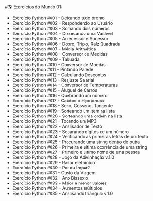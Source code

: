 #🌎 Exercícios do Mundo 01:
- Exercício Python #001 - Deixando tudo pronto
- Exercício Python #002 - Respondendo ao Usuário
- Exercício Python #003 - Somando dois números
- Exercício Python #004 - Dissecando uma Variável
- Exercício Python #005 - Antecessor e Sucessor
- Exercício Python #006 - Dobro, Triplo, Raíz Quadrada
- Exercício Python #007 - Média Aritmética
- Exercício Python #008 - Conversor de Medidas
- Exercício Python #009 - Tabuada
- Exercício Python #010 - Conversor de Moedas
- Exercício Python #011 - Pintando Parede
- Exercício Python #012 - Calculando Descontos
- Exercício Python #013 - Reajuste Salarial
- Exercício Python #014 - Conversor de Temperaturas
- Exercício Python #015 - Aluguel de Carros
- Exercício Python #016 - Quebrando um número
- Exercício Python #017 - Catetos e Hipotenusa
- Exercício Python #018 - Seno, Cosseno, Tangente
- Exercício Python #019 - Sorteando um item na lista
- Exercício Python #020 - Sorteando uma ordem na lista
- Exercício Python #021 - Tocando um MP3
- Exercício Python #022 - Analisador de Texto
- Exercício Python #023 - Separando dígitos de um número
- Exercício Python #024 - Verificando as primeiras letras de um texto
- Exercício Python #025 - Procurando uma string dentro de outra
- Exercício Python #026 - Primeira e última ocorrência de uma string
- Exercício Python #027 - Primeiro e último nome de uma pessoa
- Exercício Python #028 - Jogo da Adivinhação v.1.0
- Exercício Python #029 - Radar eletrônico
- Exercício Python #030 - Par ou Ímpar?
- Exercício Python #031 - Custo da Viagem
- Exercício Python #032 - Ano Bissexto
- Exercício Python #033 - Maior e menor valores
- Exercício Python #034 - Aumentos múltiplos
- Exercício Python #035 - Analisando triângulo v.1.0
